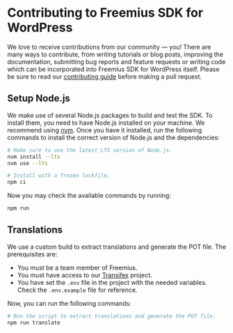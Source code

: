 # Contributing to Freemius SDK for WordPress

We love to receive contributions from our community — you! There are many ways to contribute, from writing tutorials or blog posts, improving the documentation, submitting bug reports and feature requests or writing code which can be incorporated into Freemius SDK for WordPress itself.
Please be sure to read our [contributing guide](https://freemius.com/help/documentation/wordpress-sdk/freemius-sdk-contribute/) before making a pull request.

## Setup Node.js

We make use of several Node.js packages to build and test the SDK. To install them, you need to have Node.js installed on your machine. We recommend using
[nvm](https://github.com/nvm-sh/nvm). Once you have it installed, run the following commands to install the correct version of Node.js and the dependencies:

```bash
# Make sure to use the latest LTS version of Node.js.
nvm install --lts
nvm use --lts

# Install with a frozen lockfile.
npm ci
````

Now you may check the available commands by running:

```bash
npm run
```

## Translations

We use a custom build to extract translations and generate the POT file. The prerequisites are:

- You must be a team member of Freemius.
- You must have access to our [Transifex](https://app.transifex.com/freemius/wordpress-sdk/dashboard/) project.
- You have set the `.env` file in the project with the needed variables. Check the `.env.example` file for reference.

Now, you can run the following commands:


```bash
# Run the script to extract translations and generate the POT file.
npm run translate
```